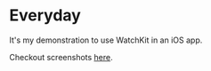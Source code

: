 # Everyday
It's my demonstration to use WatchKit in an iOS app.

Checkout screenshots [here](https://github.com/hemangshah/Everyday/tree/master/Screenshots/).
